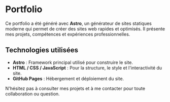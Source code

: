 # Portfolio

Ce portfolio a été généré avec **Astro**, un générateur de sites statiques moderne qui permet de créer des sites web rapides et optimisés. Il présente mes projets, compétences et expériences professionnelles.

## Technologies utilisées

- **Astro** : Framework principal utilisé pour construire le site.
- **HTML / CSS / JavaScript** : Pour la structure, le style et l'interactivité du site.
- **GitHub Pages** : Hébergement et déploiement du site.

N'hésitez pas à consulter mes projets et à me contacter pour toute collaboration ou question.